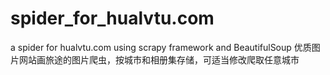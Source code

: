 spider_for_hualvtu.com
======================

a spider for hualvtu.com using scrapy framework and BeautifulSoup 优质图片网站画旅途的图片爬虫，按城市和相册集存储，可适当修改爬取任意城市 
